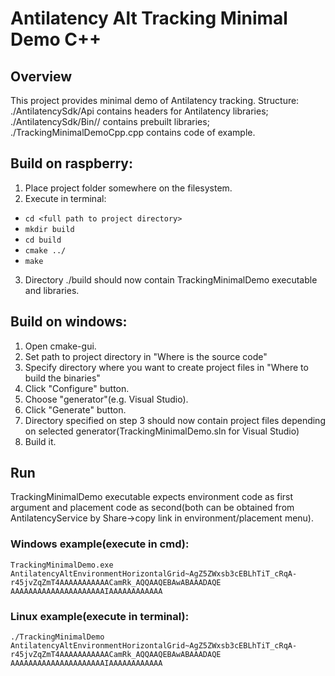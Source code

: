 # Antilatency Alt Tracking Minimal Demo C++

## Overview
This project provides minimal demo of Antilatency tracking.
Structure: 
./AntilatencySdk/Api contains headers for Antilatency libraries;
./AntilatencySdk/Bin/<os>/<architecture> contains prebuilt libraries;
./TrackingMinimalDemoCpp.cpp contains code of example.

## Build on raspberry:
1) Place project folder somewhere on the filesystem.
2) Execute in terminal:
  * `cd <full path to project directory>`
  * `mkdir build`
  * `cd build`
  * `cmake ../`
  * `make`
  
3) Directory ./build should now contain TrackingMinimalDemo executable and libraries.

## Build on windows:
1) Open cmake-gui. 
2) Set path to project directory in "Where is the source code"
3) Specify directory where you want to create project files in "Where to build the binaries"
4) Click "Configure" button.
5) Choose "generator"(e.g. Visual Studio).
6) Click "Generate" button.
7) Directory specified on step 3 should now contain project files depending on selected generator(TrackingMinimalDemo.sln for Visual Studio)
8) Build it.

## Run
TrackingMinimalDemo executable expects environment code as first argument and placement code as second(both can be obtained from AntilatencyService by Share->copy link in environment/placement menu). 

### Windows example(execute in cmd):
`TrackingMinimalDemo.exe AntilatencyAltEnvironmentHorizontalGrid~AgZ5ZWxsb3cEBLhTiT_cRqA-r45jvZqZmT4AAAAAAAAAAACamRk_AQQAAQEBAwABAAADAQE AAAAAAAAAAAAAAAAAAAAAIAAAAAAAAAAAA`


### Linux example(execute in terminal): 
`./TrackingMinimalDemo AntilatencyAltEnvironmentHorizontalGrid~AgZ5ZWxsb3cEBLhTiT_cRqA-r45jvZqZmT4AAAAAAAAAAACamRk_AQQAAQEBAwABAAADAQE AAAAAAAAAAAAAAAAAAAAAIAAAAAAAAAAAA`


